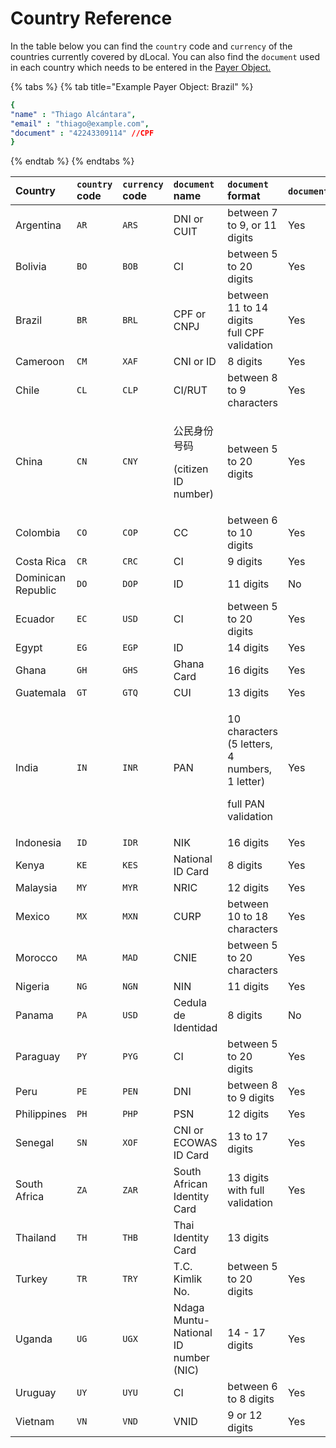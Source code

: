 # Country Reference

In the table below you can find the `country` code and `currency` of the countries currently covered by dLocal. You can also find the `document` used in each country which needs to be entered in the [Payer Object. ](payments/#the-payer-object)

{% tabs %}
{% tab title="Example Payer Object: Brazil" %}
```yaml
{
"name" : "Thiago Alcántara",
"email" : "thiago@example.com",
"document" : "42243309114" //CPF
}
```
{% endtab %}
{% endtabs %}

<table>
  <thead>
    <tr>
      <th style="text-align:left">Country</th>
      <th style="text-align:left"><code>country</code> code</th>
      <th style="text-align:left"><code>currency</code> code</th>
      <th style="text-align:left"><code>document</code> name</th>
      <th style="text-align:left"><code>document</code> 
        <br />format</th>
      <th style="text-align:left"><code>document</code>required?</th>
    </tr>
  </thead>
  <tbody>
    <tr>
      <td style="text-align:left">Argentina</td>
      <td style="text-align:left"><code>AR</code>
      </td>
      <td style="text-align:left"><code>ARS</code>
      </td>
      <td style="text-align:left">DNI or CUIT</td>
      <td style="text-align:left">between 7 to 9, or 11 digits</td>
      <td style="text-align:left">Yes</td>
    </tr>
    <tr>
      <td style="text-align:left">Bolivia</td>
      <td style="text-align:left"><code>BO</code>
      </td>
      <td style="text-align:left"><code>BOB</code>
      </td>
      <td style="text-align:left">CI</td>
      <td style="text-align:left">between 5 to 20 digits</td>
      <td style="text-align:left">Yes</td>
    </tr>
    <tr>
      <td style="text-align:left">Brazil</td>
      <td style="text-align:left"><code>BR</code>
      </td>
      <td style="text-align:left"><code>BRL</code>
      </td>
      <td style="text-align:left">CPF or CNPJ</td>
      <td style="text-align:left">between 11 to 14 digits
        <br />full CPF validation</td>
      <td style="text-align:left">Yes</td>
    </tr>
    <tr>
      <td style="text-align:left">Cameroon</td>
      <td style="text-align:left"><code>CM</code>
      </td>
      <td style="text-align:left"><code>XAF</code>
      </td>
      <td style="text-align:left">CNI or ID</td>
      <td style="text-align:left">8 digits</td>
      <td style="text-align:left">Yes</td>
    </tr>
    <tr>
      <td style="text-align:left">Chile</td>
      <td style="text-align:left"><code>CL</code>
      </td>
      <td style="text-align:left"><code>CLP</code>
      </td>
      <td style="text-align:left">CI/RUT</td>
      <td style="text-align:left">between 8 to 9 characters</td>
      <td style="text-align:left">Yes</td>
    </tr>
    <tr>
      <td style="text-align:left">China</td>
      <td style="text-align:left"><code>CN</code>
      </td>
      <td style="text-align:left"><code>CNY</code>
      </td>
      <td style="text-align:left">
        <p>&#x516C;&#x6C11;&#x8EAB;&#x4EFD;&#x53F7;&#x7801;</p>
        <p>(citizen ID number)</p>
      </td>
      <td style="text-align:left">between 5 to 20 digits</td>
      <td style="text-align:left">Yes</td>
    </tr>
    <tr>
      <td style="text-align:left">Colombia</td>
      <td style="text-align:left"><code>CO</code>
      </td>
      <td style="text-align:left"><code>COP</code>
      </td>
      <td style="text-align:left">CC</td>
      <td style="text-align:left">between 6 to 10 digits</td>
      <td style="text-align:left">Yes</td>
    </tr>
    <tr>
      <td style="text-align:left">Costa Rica</td>
      <td style="text-align:left"><code>CR</code>
      </td>
      <td style="text-align:left"><code>CRC</code>
      </td>
      <td style="text-align:left">CI</td>
      <td style="text-align:left">9 digits</td>
      <td style="text-align:left">Yes</td>
    </tr>
    <tr>
      <td style="text-align:left">Dominican Republic</td>
      <td style="text-align:left"><code>DO</code>
      </td>
      <td style="text-align:left"><code>DOP</code>
      </td>
      <td style="text-align:left">ID</td>
      <td style="text-align:left">11 digits</td>
      <td style="text-align:left">No</td>
    </tr>
    <tr>
      <td style="text-align:left">Ecuador</td>
      <td style="text-align:left"><code>EC</code>
      </td>
      <td style="text-align:left"><code>USD</code>
      </td>
      <td style="text-align:left">CI</td>
      <td style="text-align:left">between 5 to 20 digits</td>
      <td style="text-align:left">Yes</td>
    </tr>
    <tr>
      <td style="text-align:left">Egypt</td>
      <td style="text-align:left"><code>EG</code>
      </td>
      <td style="text-align:left"><code>EGP</code>
      </td>
      <td style="text-align:left">ID</td>
      <td style="text-align:left">14 digits</td>
      <td style="text-align:left">Yes</td>
    </tr>
    <tr>
      <td style="text-align:left">Ghana</td>
      <td style="text-align:left"><code>GH</code>
      </td>
      <td style="text-align:left"><code>GHS</code>
      </td>
      <td style="text-align:left">Ghana Card</td>
      <td style="text-align:left">16 digits</td>
      <td style="text-align:left">Yes</td>
    </tr>
    <tr>
      <td style="text-align:left">Guatemala</td>
      <td style="text-align:left"><code>GT</code>
      </td>
      <td style="text-align:left"><code>GTQ</code>
      </td>
      <td style="text-align:left">CUI</td>
      <td style="text-align:left">13 digits</td>
      <td style="text-align:left">Yes</td>
    </tr>
    <tr>
      <td style="text-align:left">India</td>
      <td style="text-align:left"><code>IN</code>
      </td>
      <td style="text-align:left"><code>INR</code>
      </td>
      <td style="text-align:left">PAN</td>
      <td style="text-align:left">
        <p>10 characters
          <br />(5 letters, 4 numbers, 1 letter)</p>
        <p>full PAN validation</p>
      </td>
      <td style="text-align:left">Yes</td>
    </tr>
    <tr>
      <td style="text-align:left">Indonesia</td>
      <td style="text-align:left"><code>ID</code>
      </td>
      <td style="text-align:left"><code>IDR</code>
      </td>
      <td style="text-align:left">NIK</td>
      <td style="text-align:left">16 digits</td>
      <td style="text-align:left">Yes</td>
    </tr>
    <tr>
      <td style="text-align:left">Kenya</td>
      <td style="text-align:left"><code>KE</code>
      </td>
      <td style="text-align:left"><code>KES</code>
      </td>
      <td style="text-align:left">National ID Card</td>
      <td style="text-align:left">8 digits</td>
      <td style="text-align:left">Yes</td>
    </tr>
    <tr>
      <td style="text-align:left">Malaysia</td>
      <td style="text-align:left"><code>MY</code>
      </td>
      <td style="text-align:left"><code>MYR</code>
      </td>
      <td style="text-align:left">NRIC</td>
      <td style="text-align:left">12 digits</td>
      <td style="text-align:left">Yes</td>
    </tr>
    <tr>
      <td style="text-align:left">Mexico</td>
      <td style="text-align:left"><code>MX</code>
      </td>
      <td style="text-align:left"><code>MXN</code>
      </td>
      <td style="text-align:left">CURP</td>
      <td style="text-align:left">between 10 to 18 characters</td>
      <td style="text-align:left">Yes</td>
    </tr>
    <tr>
      <td style="text-align:left">Morocco</td>
      <td style="text-align:left"><code>MA</code>
      </td>
      <td style="text-align:left"><code>MAD</code>
      </td>
      <td style="text-align:left">CNIE</td>
      <td style="text-align:left">between 5 to 20 characters</td>
      <td style="text-align:left">Yes</td>
    </tr>
    <tr>
      <td style="text-align:left">Nigeria</td>
      <td style="text-align:left"><code>NG</code>
      </td>
      <td style="text-align:left"><code>NGN</code>
      </td>
      <td style="text-align:left">NIN</td>
      <td style="text-align:left">11 digits</td>
      <td style="text-align:left">Yes</td>
    </tr>
    <tr>
      <td style="text-align:left">Panama</td>
      <td style="text-align:left"><code>PA</code>
      </td>
      <td style="text-align:left"><code>USD</code>
      </td>
      <td style="text-align:left">Cedula de Identidad</td>
      <td style="text-align:left">8 digits</td>
      <td style="text-align:left">No</td>
    </tr>
    <tr>
      <td style="text-align:left">Paraguay</td>
      <td style="text-align:left"><code>PY</code>
      </td>
      <td style="text-align:left"><code>PYG</code>
      </td>
      <td style="text-align:left">CI</td>
      <td style="text-align:left">between 5 to 20 digits</td>
      <td style="text-align:left">Yes</td>
    </tr>
    <tr>
      <td style="text-align:left">Peru</td>
      <td style="text-align:left"><code>PE</code>
      </td>
      <td style="text-align:left"><code>PEN</code>
      </td>
      <td style="text-align:left">DNI</td>
      <td style="text-align:left">between 8 to 9 digits</td>
      <td style="text-align:left">Yes</td>
    </tr>
    <tr>
      <td style="text-align:left">Philippines</td>
      <td style="text-align:left"><code>PH</code>
      </td>
      <td style="text-align:left"><code>PHP</code>
      </td>
      <td style="text-align:left">PSN</td>
      <td style="text-align:left">12 digits</td>
      <td style="text-align:left">Yes</td>
    </tr>
    <tr>
      <td style="text-align:left">Senegal</td>
      <td style="text-align:left"><code>SN</code>
      </td>
      <td style="text-align:left"><code>XOF</code>
      </td>
      <td style="text-align:left">CNI or ECOWAS ID Card</td>
      <td style="text-align:left">13 to 17 digits</td>
      <td style="text-align:left">Yes</td>
    </tr>
    <tr>
      <td style="text-align:left">South Africa</td>
      <td style="text-align:left"><code>ZA</code>
      </td>
      <td style="text-align:left"><code>ZAR</code>
      </td>
      <td style="text-align:left">South African Identity Card</td>
      <td style="text-align:left">13 digits with full validation</td>
      <td style="text-align:left">Yes</td>
    </tr>
    <tr>
      <td style="text-align:left">Thailand</td>
      <td style="text-align:left"><code>TH</code>
      </td>
      <td style="text-align:left"><code>THB</code>
      </td>
      <td style="text-align:left">Thai Identity Card</td>
      <td style="text-align:left">13 digits</td>
      <td style="text-align:left"></td>
    </tr>
    <tr>
      <td style="text-align:left">Turkey</td>
      <td style="text-align:left"><code>TR</code>
      </td>
      <td style="text-align:left"><code>TRY</code>
      </td>
      <td style="text-align:left">T.C. Kimlik No.</td>
      <td style="text-align:left">between 5 to 20 digits</td>
      <td style="text-align:left">Yes</td>
    </tr>
    <tr>
      <td style="text-align:left">Uganda</td>
      <td style="text-align:left"><code>UG</code>
      </td>
      <td style="text-align:left"><code>UGX</code>
      </td>
      <td style="text-align:left">Ndaga Muntu- National ID number (NIC)</td>
      <td style="text-align:left">14 - 17 digits</td>
      <td style="text-align:left">Yes</td>
    </tr>
    <tr>
      <td style="text-align:left">Uruguay</td>
      <td style="text-align:left"><code>UY</code>
      </td>
      <td style="text-align:left"><code>UYU</code>
      </td>
      <td style="text-align:left">CI</td>
      <td style="text-align:left">between 6 to 8 digits</td>
      <td style="text-align:left">Yes</td>
    </tr>
    <tr>
      <td style="text-align:left">Vietnam</td>
      <td style="text-align:left"><code>VN</code>
      </td>
      <td style="text-align:left"><code>VND</code>
      </td>
      <td style="text-align:left">VNID</td>
      <td style="text-align:left">9 or 12 digits</td>
      <td style="text-align:left">Yes</td>
    </tr>
  </tbody>
</table>

